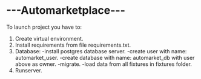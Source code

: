 # ---Automarketplace---
To launch project you have to:
1. Create virtual environment.
2. Install requirements from file requirements.txt.
3. Database:
    -install postgres database server.
    -create user with name: automarket_user.
    -create database with name: automarket_db with user above as owner.
    -migrate.
    -load data from all fixtures in fixtures folder.
4. Runserver.
